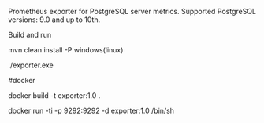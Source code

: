 Prometheus exporter for PostgreSQL server metrics. Supported PostgreSQL versions: 9.0 and up to 10th.

Build and run

mvn clean install -P  windows(linux)

./exporter.exe

#docker

docker build -t exporter:1.0 .

docker run -ti  -p 9292:9292 -d  exporter:1.0 /bin/sh